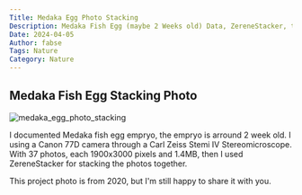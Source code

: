 ```yaml
---
Title: Medaka Egg Photo Stacking
Description: Medaka Fish Egg (maybe 2 Weeks old) Data, ZereneStacker, then Photoshop, 37 Photos (each 1,4MB with 1900x3000px) Canon 77D through a ocular from my Carl Zeiss Stemi IV (Stereomicroscope)
Date: 2024-04-05
Author: fabse
Tags: Nature
Category: Nature
---
```


## Medaka Fish Egg Stacking Photo
  
![medaka_egg_photo_stacking]({static}/articles/Medaka_egg_ZereneStacker_PMax-Photoshop.jpg)
  
I documented Medaka fish egg empryo, the empryo is arround 2 week old. I using a Canon 77D camera through a Carl Zeiss Stemi IV Stereomicroscope. With 37 photos, each 1900x3000 pixels and 1.4MB, then I used ZereneStacker for stacking the photos together.
  
This project photo is from 2020, but I'm still happy to share it with you.
